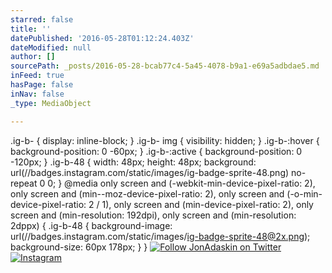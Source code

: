 ```yaml
---
starred: false
title: ''
datePublished: '2016-05-28T01:12:24.403Z'
dateModified: null
author: []
sourcePath: _posts/2016-05-28-bcab77c4-5a45-4078-b9a1-e69a5adbdae5.md
inFeed: true
hasPage: false
inNav: false
_type: MediaObject

---
```

.ig-b- { display: inline-block; } .ig-b- img { visibility: hidden; } .ig-b-:hover { background-position: 0 -60px; } .ig-b-:active { background-position: 0 -120px; } .ig-b-48 { width: 48px; height: 48px; background: url(//badges.instagram.com/static/images/ig-badge-sprite-48.png) no-repeat 0 0; } @media only screen and (-webkit-min-device-pixel-ratio: 2), only screen and (min--moz-device-pixel-ratio: 2), only screen and (-o-min-device-pixel-ratio: 2 / 1), only screen and (min-device-pixel-ratio: 2), only screen and (min-resolution: 192dpi), only screen and (min-resolution: 2dppx) { .ig-b-48 { background-image: url(//badges.instagram.com/static/images/ig-badge-sprite-48@2x.png); background-size: 60px 178px; } }
[![Follow JonAdaskin on Twitter](http://twitter-badges.s3.amazonaws.com/follow_me-c.png)][0]
[![Instagram](//badges.instagram.com/static/images/ig-badge-48.png)][1]



[0]: http://www.twitter.com/JonAdaskin
[1]: http://instagram.com/jonadaskin?ref=badge